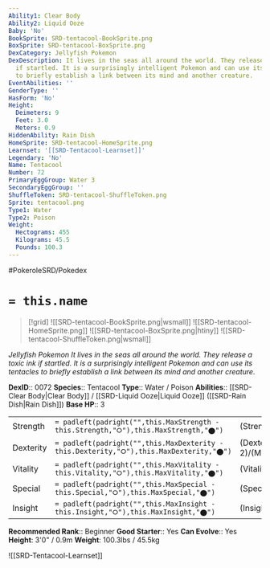 ```yaml
---
Ability1: Clear Body
Ability2: Liquid Ooze
Baby: 'No'
BookSprite: SRD-tentacool-BookSprite.png
BoxSprite: SRD-tentacool-BoxSprite.png
DexCategory: Jellyfish Pokemon
DexDescription: It lives in the seas all around the world. They release a toxic ink
  if startled. It is a surprisingly intelligent Pokemon and can use its tentacles
  to briefly establish a link between its mind and another creature.
EventAbilities: ''
GenderType: ''
HasForm: 'No'
Height:
  Deimeters: 9
  Feet: 3.0
  Meters: 0.9
HiddenAbility: Rain Dish
HomeSprite: SRD-tentacool-HomeSprite.png
Learnset: '[[SRD-Tentacool-Learnset]]'
Legendary: 'No'
Name: Tentacool
Number: 72
PrimaryEggGroup: Water 3
SecondaryEggGroup: ''
ShuffleToken: SRD-tentacool-ShuffleToken.png
Sprite: tentacool.png
Type1: Water
Type2: Poison
Weight:
  Hectograms: 455
  Kilograms: 45.5
  Pounds: 100.3
---
```


#PokeroleSRD/Pokedex

# `= this.name`

> [!grid]
> ![[SRD-tentacool-BookSprite.png|wsmall]]
> ![[SRD-tentacool-HomeSprite.png]]
> ![[SRD-tentacool-BoxSprite.png|htiny]]
> ![[SRD-tentacool-ShuffleToken.png|wsmall]]


*Jellyfish Pokemon*
*It lives in the seas all around the world. They release a toxic ink if startled. It is a surprisingly intelligent Pokemon and can use its tentacles to briefly establish a link between its mind and another creature.*

**DexID**:: 0072
**Species**:: Tentacool
**Type**:: Water / Poison
**Abilities**:: [[SRD-Clear Body|Clear Body]] / [[SRD-Liquid Ooze|Liquid Ooze]] ([[SRD-Rain Dish|Rain Dish]])
**Base HP**:: 3

|           |                                                                                        |                                          |
| --------- | -------------------------------------------------------------------------------------- | ---------------------------------------- |
| Strength  | `= padleft(padright("",this.MaxStrength - this.Strength,"⭘"),this.MaxStrength,"⬤")`    | (Strength::1)/(MaxStrength::3)   |
| Dexterity | `= padleft(padright("",this.MaxDexterity - this.Dexterity,"⭘"),this.MaxDexterity,"⬤")` | (Dexterity:: 2)/(MaxDexterity::5) |
| Vitality  | `= padleft(padright("",this.MaxVitality - this.Vitality,"⭘"),this.MaxVitality,"⬤")`    | (Vitality::1)/(MaxVitality::3)   |
| Special   | `= padleft(padright("",this.MaxSpecial - this.Special,"⭘"),this.MaxSpecial,"⬤")`       | (Special::2)/(MaxSpecial::4)     |
| Insight   | `= padleft(padright("",this.MaxInsight - this.Insight,"⭘"),this.MaxInsight,"⬤")`       | (Insight::3)/(MaxInsight::6)     |


**Recommended Rank**:: Beginner
**Good Starter**:: Yes
**Can Evolve**:: Yes
**Height**: 3'0" / 0.9m
**Weight**: 100.3lbs / 45.5kg

![[SRD-Tentacool-Learnset]]